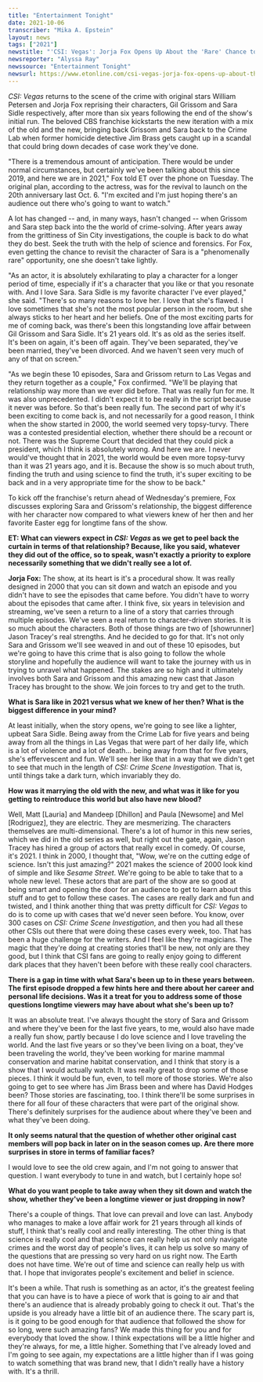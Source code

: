 ```yaml
---
title: "Entertainment Tonight"
date: 2021-10-06
transcriber: "Mika A. Epstein"
layout: news
tags: ["2021"]
newstitle: "'CSI: Vegas': Jorja Fox Opens Up About the 'Rare' Chance to Revisit Sara Sidle (Exclusive)"
newsreporter: "Alyssa Ray"
newssource: "Entertainment Tonight"
newsurl: https://www.etonline.com/csi-vegas-jorja-fox-opens-up-about-the-rare-chance-to-revisit-sara-sidle-exclusive-173303
---
```


_CSI: Vegas_ returns to the scene of the crime with original stars William Petersen and Jorja Fox reprising their characters, Gil Grissom and Sara Sidle respectively, after more than six years following the end of the show's initial run. The beloved CBS franchise kickstarts the new iteration with a mix of the old and the new, bringing back Grissom and Sara back to the Crime Lab when former homicide detective Jim Brass gets caught up in a scandal that could bring down decades of case work they've done.

"There is a tremendous amount of anticipation. There would be under normal circumstances, but certainly we've been talking about this since 2019, and here we are in 2021," Fox told ET over the phone on Tuesday. The original plan, according to the actress, was for the revival to launch on the 20th anniversary last Oct. 6. "I'm excited and I'm just hoping there's an audience out there who's going to want to watch."

A lot has changed -- and, in many ways, hasn't changed -- when Grissom and Sara step back into the the world of crime-solving. After years away from the grittiness of Sin City investigations, the couple is back to do what they do best. Seek the truth with the help of science and forensics. For Fox, even getting the chance to revisit the character of Sara is a "phenomenally rare" opportunity, one she doesn't take lightly.

"As an actor, it is absolutely exhilarating to play a character for a longer period of time, especially if it's a character that you like or that you resonate with. And I love Sara. Sara Sidle is my favorite character I've ever played," she said. "There's so many reasons to love her. I love that she's flawed. I love sometimes that she's not the most popular person in the room, but she always sticks to her heart and her beliefs. One of the most exciting parts for me of coming back, was there's been this longstanding love affair between Gil Grissom and Sara Sidle. It's 21 years old. It's as old as the series itself. It's been on again, it's been off again. They've been separated, they've been married, they've been divorced. And we haven't seen very much of any of that on screen."

"As we begin these 10 episodes, Sara and Grissom return to Las Vegas and they return together as a couple," Fox confirmed. "We'll be playing that relationship way more than we ever did before. That was really fun for me. It was also unprecedented. I didn't expect it to be really in the script because it never was before. So that's been really fun. The second part of why it's been exciting to come back is, and not necessarily for a good reason, I think when the show started in 2000, the world seemed very topsy-turvy. There was a contested presidential election, whether there should be a recount or not. There was the Supreme Court that decided that they could pick a president, which I think is absolutely wrong. And here we are. I never would've thought that in 2021, the world would be even more topsy-turvy than it was 21 years ago, and it is. Because the show is so much about truth, finding the truth and using science to find the truth, it's super exciting to be back and in a very appropriate time for the show to be back."

To kick off the franchise's return ahead of Wednesday's premiere, Fox discusses exploring Sara and Grissom's relationship, the biggest difference with her character now compared to what viewers knew of her then and her favorite Easter egg for longtime fans of the show.

**ET: What can viewers expect in _CSI: Vegas_ as we get to peel back the curtain in terms of that relationship? Because, like you said, whatever they did out of the office, so to speak, wasn't exactly a priority to explore necessarily something that we didn't really see a lot of.**

**Jorja Fox:** The show, at its heart is it's a procedural show. It was really designed in 2000 that you can sit down and watch an episode and you didn't have to see the episodes that came before. You didn't have to worry about the episodes that came after. I think five, six years in television and streaming, we've seen a return to a line of a story that carries through multiple episodes. We've seen a real return to character-driven stories. It is so much about the characters. Both of those things are two of [showrunner] Jason Tracey's real strengths. And he decided to go for that. It's not only Sara and Grissom we'll see weaved in and out of these 10 episodes, but we're going to have this crime that is also going to follow the whole storyline and hopefully the audience will want to take the journey with us in trying to unravel what happened. The stakes are so high and it ultimately involves both Sara and Grissom and this amazing new cast that Jason Tracey has brought to the show. We join forces to try and get to the truth.

**What is Sara like in 2021 versus what we knew of her then? What is the biggest difference in your mind?**

At least initially, when the story opens, we're going to see like a lighter, upbeat Sara Sidle. Being away from the Crime Lab for five years and being away from all the things in Las Vegas that were part of her daily life, which is a lot of violence and a lot of death... being away from that for five years, she's effervescent and fun. We'll see her like that in a way that we didn't get to see that much in the length of _CSI: Crime Scene Investigation_. That is, until things take a dark turn, which invariably they do.

**How was it marrying the old with the new, and what was it like for you getting to reintroduce this world but also have new blood?**

Well, Matt [Lauria] and Mandeep [Dhillon] and Paula [Newsome] and Mel [Rodriguez], they are electric. They are mesmerizing. The characters themselves are multi-dimensional. There's a lot of humor in this new series, which we did in the old series as well, but right out the gate, again, Jason Tracey has hired a group of actors that really excel in comedy. Of course, it's 2021. I think in 2000, I thought that, "Wow, we're on the cutting edge of science. Isn't this just amazing?" 2021 makes the science of 2000 look kind of simple and like _Sesame Street_. We're going to be able to take that to a whole new level. These actors that are part of the show are so good at being smart and opening the door for an audience to get to learn about this stuff and to get to follow these cases. The cases are really dark and fun and twisted, and I think another thing that was pretty difficult for _CSI: Vegas_ to do is to come up with cases that we'd never seen before. You know, over 300 cases on _CSI: Crime Scene Investigation_, and then you had all these other CSIs out there that were doing these cases every week, too. That has been a huge challenge for the writers. And I feel like they're magicians. The magic that they're doing at creating stories that'll be new, not only are they good, but I think that CSI fans are going to really enjoy going to different dark places that they haven't been before with these really cool characters.

**There is a gap in time with what Sara's been up to in these years between. The first episode dropped a few hints here and there about her career and personal life decisions. Was it a treat for you to address some of those questions longtime viewers may have about what she's been up to?**

It was an absolute treat. I've always thought the story of Sara and Grissom and where they've been for the last five years, to me, would also have made a really fun show, partly because I do love science and I love traveling the world. And the last five years or so they've been living on a boat, they've been traveling the world, they've been working for marine mammal conservation and marine habitat conservation, and I think that story is a show that I would actually watch. It was really great to drop some of those pieces. I think it would be fun, even, to tell more of those stories. We're also going to get to see where has Jim Brass been and where has David Hodges been? Those stories are fascinating, too. I think there'll be some surprises in there for all four of these characters that were part of the original show. There's definitely surprises for the audience about where they've been and what they've been doing.

**It only seems natural that the question of whether other original cast members will pop back in later on in the season comes up. Are there more surprises in store in terms of familiar faces?**

I would love to see the old crew again, and I'm not going to answer that question. I want everybody to tune in and watch, but I certainly hope so!

**What do you want people to take away when they sit down and watch the show, whether they've been a longtime viewer or just dropping in now?**

There's a couple of things. That love can prevail and love can last. Anybody who manages to make a love affair work for 21 years through all kinds of stuff, I think that's really cool and really interesting. The other thing is that science is really cool and that science can really help us not only navigate crimes and the worst day of people's lives, it can help us solve so many of the questions that are pressing so very hard on us right now. The Earth does not have time. We're out of time and science can really help us with that. I hope that invigorates people's excitement and belief in science.

It's been a while. That rush is something as an actor, it's the greatest feeling that you can have is to have a piece of work that is going to air and that there's an audience that is already probably going to check it out. That's the upside is you already have a little bit of an audience there. The scary part is, is it going to be good enough for that audience that followed the show for so long, were such amazing fans? We made this thing for you and for everybody that loved the show. I think expectations will be a little higher and they're always, for me, a little higher. Something that I've already loved and I'm going to see again, my expectations are a little higher than if I was going to watch something that was brand new, that I didn't really have a history with. It's a thrill.
